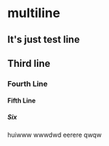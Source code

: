 # multiline
## It's just test line
## Third line
### Fourth Line
#### Fifth Line
##### Six
huiwww
wwwdwd
eerere
qwqw
